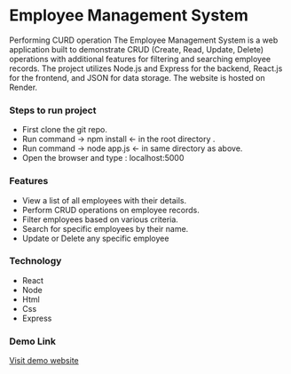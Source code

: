 
# Employee Management System
Performing CURD operation 
The Employee Management System is a web application built to demonstrate CRUD (Create, Read, Update, Delete) operations with additional features for filtering and searching employee records. The project utilizes Node.js and Express for the backend, React.js for the frontend, and JSON for data storage. The website is hosted on Render.

### Steps to run project 
+ First clone the git repo. 
+ Run command -> npm install <- in the root directory .
+ Run command -> node app.js <- in same directory as above.
+ Open the browser and type : localhost:5000

### Features
+ View a list of all employees with their details.
+ Perform CRUD operations on employee records.
+ Filter employees based on various criteria.
+ Search for specific employees by their name.
+ Update or Delete any specific employee


### Technology 
+ React 
+ Node
+ Html 
+ Css
+ Express

### Demo Link 
[Visit demo website](https://presidio-emp-mgr3.onrender.com/)